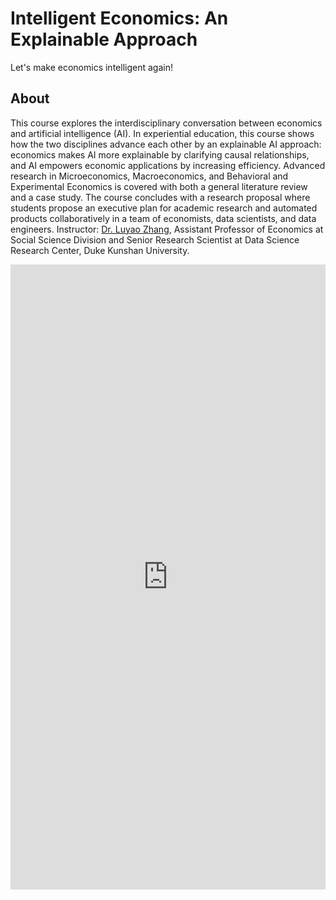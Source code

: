 # Intelligent Economics: An Explainable Approach

Let's make economics intelligent again!

## About

This course explores the interdisciplinary conversation between economics and artificial intelligence (AI). In experiential education, this course shows how the two disciplines advance each other by an explainable AI approach: economics makes AI more explainable by clarifying causal relationships, and AI empowers economic applications by increasing efficiency. Advanced research in Microeconomics, Macroeconomics, and Behavioral and Experimental Economics is covered with both a general literature review and a case study. The course concludes with a research proposal where students propose an executive plan for academic research and automated products collaboratively in a team of economists, data scientists, and data engineers. Instructor: [Dr. Luyao Zhang](https://scholars.duke.edu/person/luyao.zhang), Assistant Professor of Economics at Social Science Division and Senior Research Scientist at Data Science Research Center, Duke Kunshan University.

<iframe style="width: 100%; height: 1000px; border: none" src="https://ic.pubpub.org/" title="Innovate on the Internet Computer"></iframe>
